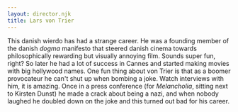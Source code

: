 ```yaml
---
layout: director.njk
title: Lars von Trier
---
```


This danish wierdo has had a strange career. He was a founding member of the danish _dogma_ manifesto that steered danish cinema towards philosophically rewarding but visually annoying film. Sounds super fun, right? So later he had a lot of success in Cannes and started making movies with big hollywood names. One fun thing about von Trier is that as a boomer provocateur he can't shut up when bombing a joke. Watch interviews with him, it is amazing. Once in a press conference (for _Melancholia_, sitting next to Kirsten Dunst) he made a crack about being a nazi, and when nobody laughed he doubled down on the joke and this turned out bad for his career.